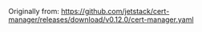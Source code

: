 Originally from: https://github.com/jetstack/cert-manager/releases/download/v0.12.0/cert-manager.yaml
